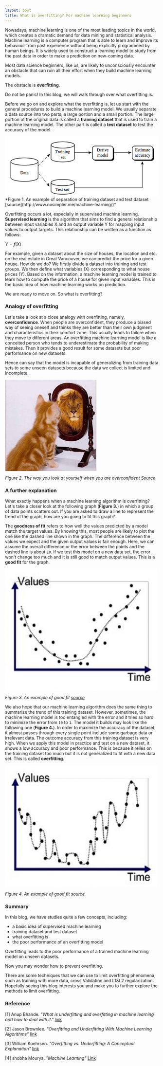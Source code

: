```yaml
---
layout: post
title: What is overfitting? For machine learning beginners
---
```

<script type=“text/x-mathjax-config”>
   MathJax.Hub.Config({
     tex2jax: {
       skipTags: [‘script’, ‘noscript’, ‘style’, ‘textarea’, ‘pre’],
       inlineMath: [[‘$’,‘$’]]
     }
   });
 </script>
 <script src=“https://cdn.mathjax.org/mathjax/latest/MathJax.js?config=TeX-AMS-MML_HTMLorMML” type=“text/javascript”></script>

Nowadays, machine learning is one of the most leading topics in the world, which creates a dramatic demand for data mining and statistical analysis. Machine learning is a computer program that is able to learn and improve its behaviour from past experience without being explicitly programmed by human beings. It is widely used to construct a learning model to study from the past data in order to make a prediction on new-coming data.

Most data science beginners, like us, are likely to unconsciously encounter an obstacle that can ruin all their effort when they build machine learning models.

The obstacle is __overfitting__.

Do not be panic! In this blog, we will walk through over what overfitting is.

Before we go on and explore what the overfitting is, let us start with the general procedures to build a machine learning model. We usually separate a data source into two parts, a large portion and a small portion. The large portion of the original data is called a __training dataset__ that is used to train a machine learning model. The other part is called a __test dataset__ to test the accuracy of the model.

<img src="../images/training-test.png" alt="training and test" align="middle">
*Figure 1. An example of separation of training dataset and test dataset [source](http://www.nosimpler.me/machine-learning/)*

Overfitting occurs a lot, especially in supervised machine learning. __Supervised learning__ is the algorithm that aims to find a general relationship between input variables X and an output variable Y for mapping input values to output targets. This relationship can be written as a function as follows:

$Y = f(X)$

For example, given a dataset about the size of houses, the location and etc. on the real estate in Great Vancouver, we can predict the price for a given house. How do we do? We firstly divide a dataset into training and test groups. We then define what variables (X) corresponding to what house prices (Y). Based on the information, a machine learning model is trained to learn how to compute the price of a house for given input variables. This is the basic idea of how machine learning works on prediction.

We are ready to move on. So what is overfitting?

### Analogy of overfitting

Let's take a look at a close analogy with overfitting, namely, __overconfidence__.  When people are overconfident, they produce a biased way of seeing oneself and thinks they are better than their own judgment and characteristics in their comfort zone. This usually leads to failure when they move to different areas. An overfitting machine learning model is like a conceited person who tends to underestimate the probability of making mistakes. Then it provides a good result for some datasets but poor performance on new datasets.

Hence can say that the model is incapable of generalizing from training data sets to some unseen datasets because the data we collect is limited and incomplete.

<img src="../images/overconfidence.png" alt="overconfidence" height="300" width="300" align="middle">

*Figure 2. The way you look at yourself when you are overconfident [Source](https://www.newsbucovina.ro/politica/179990/liderul-om-psd-suceavadan-ioan-cusnir-raspuns-neconventional-la-scrisoarea-deschisa-liderului-sucevean-al-usr/attachment/pisica-care-se-vede-leu)*

### A further explanation

What exactly happens when a machine learning algorithm is overfitting? Let's take a closer look at the following graph (__Figure 3.__) in which a group of data points scatters out. If you are asked to draw a line to represent the trend of the graph, how are you going to fit this graph?

The __goodness of fit__ refers to how well the values predicted by a model match the target values. By knowing this, most people are likely to plot the one like the dashed line shown in the graph. The difference between the values we expect and the given output values is fair enough. Here, we can assume the overall difference or the error between the points and the dashed line is about `10`. If we test this model on a new data set, the error won't change too much and it is still good to match output values. This is a __good fit__ for the graph.


<img src="../images/goodfit.png" alt="goodfit" height="400" width="500" align="middle">

*Figure 3. An example of good fit [source](https://algotrading101.com/blog/1543426/what-is-curve-fitting-overfitting-in-trading-optimization)*

We also hope that our machine learning algorithm does the same thing to summarize the trend of this training dataset. However, sometimes, the machine learning model is too entangled with the error and it tries so hard to minimize the error from `10` to `1`. The model it builds may look like the following one (__Figure 4.__). In order to maximize the accuracy of the dataset, it almost passes through every single point include some garbage data or irrelevant data. The outcome accuracy from this training dataset is very high. When we apply this model in practice and test on a new dataset, it shows a low accuracy and poor performance. This is because it relies on the training dataset too much but it is not generalized to fit with a new data set. This is called __overfitting__.


<img src="../images/overfitting.png" alt="overfitting" height="400" width="500" align="middle">

*Figure 4. An example of good fit [source](https://algotrading101.com/blog/1543426/what-is-curve-fitting-overfitting-in-trading-optimization)*

### Summary

In this blog, we have studies quite a few concepts, including:
  - a basic idea of supervised machine learning
  - training dataset and test dataset
  - what overfitting is
  - the poor performance of an overfitting model

Overfitting leads to the poor performance of a trained machine learning model on unseen datasets.

Now you may wonder how to prevent overfitting.

There are some techniques that we can use to limit overfitting phenomena, such as training with more data, cross Validation and L1&L2 regularization. Hopefully seeing this blog interests you and make you to further explore the methods to limit overfitting.

### Reference
[1] Anup Bhande. *"What is underfitting and overfitting in machine learning and how to deal with it."* [link](https://medium.com/greyatom/what-is-underfitting-and-overfitting-in-machine-learning-and-how-to-deal-with-it-6803a989c76)

[2] Jason Brownlee. *"Overfitting and Underfitting With Machine Learning Algorithms"* [link](https://machinelearningmastery.com/overfitting-and-underfitting-with-machine-learning-algorithms/)

[3] William Koehrsen. *"Overfitting vs. Underfitting: A Conceptual Explanation"* [link](https://towardsdatascience.com/overfitting-vs-underfitting-a-conceptual-explanation-d94ee20ca7f9)

[4] shobha Mourya. *"Machine Learning"* [Link](http://www.nosimpler.me/machine-learning/)
